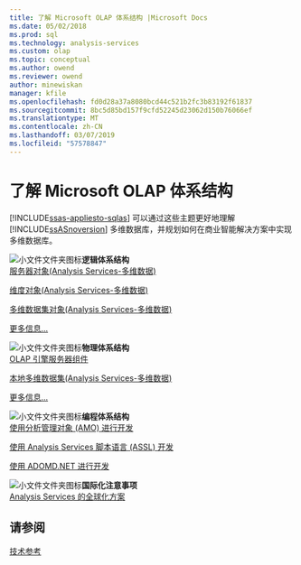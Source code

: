 ```yaml
---
title: 了解 Microsoft OLAP 体系结构 |Microsoft Docs
ms.date: 05/02/2018
ms.prod: sql
ms.technology: analysis-services
ms.custom: olap
ms.topic: conceptual
ms.author: owend
ms.reviewer: owend
author: minewiskan
manager: kfile
ms.openlocfilehash: fd0d28a37a8080bcd44c521b2fc3b83192f61837
ms.sourcegitcommit: 8bc5d85bd157f9cfd52245d23062d150b76066ef
ms.translationtype: MT
ms.contentlocale: zh-CN
ms.lasthandoff: 03/07/2019
ms.locfileid: "57578847"
---
```

# <a name="understanding-microsoft-olap-architecture"></a>了解 Microsoft OLAP 体系结构
[!INCLUDE[ssas-appliesto-sqlas](../../../includes/ssas-appliesto-sqlas.md)]
  可以通过这些主题更好地理解 [!INCLUDE[ssASnoversion](../../../includes/ssasnoversion-md.md)] 多维数据库，并规划如何在商业智能解决方案中实现多维数据库。  
  
 ![小文件文件夹图标](../../../analysis-services/media/filefolder-small.png "小文件文件夹图标")**逻辑体系结构**  
 [服务器对象&#40;Analysis Services-多维数据&#41;](../../../analysis-services/multidimensional-models/olap-logical/server-objects-analysis-services-multidimensional-data.md)  
  
 [维度对象&#40;Analysis Services-多维数据&#41;](../../../analysis-services/multidimensional-models-olap-logical-dimension-objects/dimension-objects-analysis-services-multidimensional-data.md)  
  
 [多维数据集对象&#40;Analysis Services-多维数据&#41;](../../../analysis-services/multidimensional-models-olap-logical-cube-objects/cube-objects-analysis-services-multidimensional-data.md)  
  
 [更多信息...](../../../analysis-services/multidimensional-models/olap-logical/understanding-microsoft-olap-logical-architecture.md)  
  
 ![小文件文件夹图标](../../../analysis-services/media/filefolder-small.png "小文件文件夹图标")**物理体系结构**  
 [OLAP 引擎服务器组件](../../../analysis-services/multidimensional-models/olap-physical/olap-engine-server-components.md)  
  
 [本地多维数据集&#40;Analysis Services-多维数据&#41;](../../../analysis-services/multidimensional-models/olap-physical/local-cubes-analysis-services-multidimensional-data.md)  
  
 [更多信息...](../../../analysis-services/multidimensional-models/olap-physical/understanding-microsoft-olap-physical-architecture.md)  
  
 ![小文件文件夹图标](../../../analysis-services/media/filefolder-small.png "小文件文件夹图标")**编程体系结构**  
 [使用分析管理对象 (AMO) 进行开发](https://docs.microsoft.com/bi-reference/amo/developing-with-analysis-management-objects-amo)  
  
 [使用 Analysis Services 脚本语言 (ASSL) 开发](../../../analysis-services/multidimensional-models/scripting-language-assl/developing-with-analysis-services-scripting-language-assl.md)  
  
 [使用 ADOMD.NET 进行开发](https://docs.microsoft.com/bi-reference/adomd/developing-with-adomd-net)  
  
 ![小文件文件夹图标](../../../analysis-services/media/filefolder-small.png "小文件文件夹图标")**国际化注意事项**  
 [Analysis Services 的全球化方案](../../../analysis-services/globalization-scenarios-for-analysis-services.md)  
  
## <a name="see-also"></a>请参阅  
 [技术参考](../../../analysis-services/powershell/technical-reference-ssas.md)  
  
  
